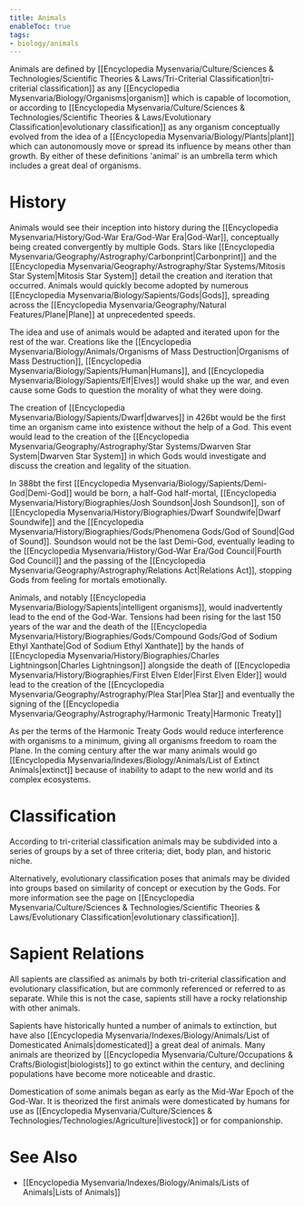 ```yaml
---
title: Animals
enableToc: true
tags:
- biology/animals
---
```


Animals are defined by [[Encyclopedia Mysenvaria/Culture/Sciences & Technologies/Scientific Theories & Laws/Tri-Criterial Classification|tri-criterial classification]] as any [[Encyclopedia Mysenvaria/Biology/Organisms|organism]] which is capable of locomotion, or according to [[Encyclopedia Mysenvaria/Culture/Sciences & Technologies/Scientific Theories & Laws/Evolutionary Classification|evolutionary classification]] as any organism conceptually evolved from the idea of a [[Encyclopedia Mysenvaria/Biology/Plants|plant]] which can autonomously move or spread its influence by means other than growth. By either of these definitions 'animal' is an umbrella term which includes a great deal of organisms.
# History
Animals would see their inception into history during the [[Encyclopedia Mysenvaria/History/God-War Era/God-War Era|God-War]], conceptually being created convergently by multiple Gods. Stars like [[Encyclopedia Mysenvaria/Geography/Astrography/Carbonprint|Carbonprint]] and the [[Encyclopedia Mysenvaria/Geography/Astrography/Star Systems/Mitosis Star System|Mitosis Star System]] detail the creation and iteration that occurred. Animals would quickly become adopted by numerous [[Encyclopedia Mysenvaria/Biology/Sapients/Gods|Gods]], spreading across the [[Encyclopedia Mysenvaria/Geography/Natural Features/Plane|Plane]] at unprecedented speeds. 

The idea and use of animals would be adapted and iterated upon for the rest of the war. Creations like the [[Encyclopedia Mysenvaria/Biology/Animals/Organisms of Mass Destruction|Organisms of Mass Destruction]], [[Encyclopedia Mysenvaria/Biology/Sapients/Human|Humans]], and [[Encyclopedia Mysenvaria/Biology/Sapients/Elf|Elves]] would shake up the war, and even cause some Gods to question the morality of what they were doing.

The creation of [[Encyclopedia Mysenvaria/Biology/Sapients/Dwarf|dwarves]] in 426bt would be the first time an organism came into existence without the help of a God. This event would lead to the creation of the [[Encyclopedia Mysenvaria/Geography/Astrography/Star Systems/Dwarven Star System|Dwarven Star System]] in which Gods would investigate and discuss the creation and legality of the situation.

In 388bt the first [[Encyclopedia Mysenvaria/Biology/Sapients/Demi-God|Demi-God]] would be born, a half-God half-mortal, [[Encyclopedia Mysenvaria/History/Biographies/Josh Soundson|Josh Soundson]], son of [[Encyclopedia Mysenvaria/History/Biographies/Dwarf Soundwife|Dwarf Soundwife]] and the [[Encyclopedia Mysenvaria/History/Biographies/Gods/Phenomena Gods/God of Sound|God of Sound]]. Soundson would not be the last Demi-God, eventually leading to the [[Encyclopedia Mysenvaria/History/God-War Era/God Council|Fourth God Council]] and the passing of the [[Encyclopedia Mysenvaria/Geography/Astrography/Relations Act|Relations Act]], stopping Gods from feeling for mortals emotionally.

Animals, and notably [[Encyclopedia Mysenvaria/Biology/Sapients|intelligent organisms]], would inadvertently lead to the end of the God-War. Tensions had been rising for the last 150 years of the war and the death of the [[Encyclopedia Mysenvaria/History/Biographies/Gods/Compound Gods/God of Sodium Ethyl Xanthate|God of Sodium Ethyl Xanthate]] by the hands of [[Encyclopedia Mysenvaria/History/Biographies/Charles Lightningson|Charles Lightningson]] alongside the death of [[Encyclopedia Mysenvaria/History/Biographies/First Elven Elder|First Elven Elder]] would lead to the creation of the [[Encyclopedia Mysenvaria/Geography/Astrography/Plea Star|Plea Star]] and eventually the signing of the [[Encyclopedia Mysenvaria/Geography/Astrography/Harmonic Treaty|Harmonic Treaty]]

As per the terms of the Harmonic Treaty Gods would reduce interference with organisms to a minimum, giving all organisms freedom to roam the Plane. In the coming century after the war many animals would go [[Encyclopedia Mysenvaria/Indexes/Biology/Animals/List of Extinct Animals|extinct]] because of inability to adapt to the new world and its complex ecosystems.
# Classification
According to tri-criterial classification animals may be subdivided into a series of groups by a set of three criteria; diet, body plan, and historic niche.

Alternatively, evolutionary classification poses that animals may be divided into groups based on similarity of concept or execution by the Gods. For more information see the page on [[Encyclopedia Mysenvaria/Culture/Sciences & Technologies/Scientific Theories & Laws/Evolutionary Classification|evolutionary classification]].
# Sapient Relations 
All sapients are classified as animals by both tri-criterial classification and evolutionary classification, but are commonly referenced or referred to as separate. While this is not the case, sapients still have a rocky relationship with other animals.

Sapients have historically hunted a number of animals to extinction, but have also [[Encyclopedia Mysenvaria/Indexes/Biology/Animals/List of Domesticated Animals|domesticated]] a great deal of animals. Many animals are theorized by [[Encyclopedia Mysenvaria/Culture/Occupations & Crafts/Biologist|biologists]] to go extinct within the century, and declining populations have become more noticeable and drastic.

Domestication of some animals began as early as the Mid-War Epoch of the God-War. It is theorized the first animals were domesticated by humans for use as [[Encyclopedia Mysenvaria/Culture/Sciences & Technologies/Technologies/Agriculture|livestock]] or for companionship.
# See Also
- [[Encyclopedia Mysenvaria/Indexes/Biology/Animals/Lists of Animals|Lists of Animals]]